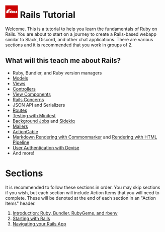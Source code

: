 # <img src="./images/rails-logo.png" height="40" width="40"> Rails Tutorial

Welcome. This is a tutorial to help you learn the fundamentals of Ruby on Rails. You are about to start on a journey to create a Rails-based webapp similar to Slack, Discord, and other chat applications. There are various sections and it is recommended that you work in groups of 2.

## What will this teach me about Rails?

- Ruby, Bundler, and Ruby version managers
- [Models](https://guides.rubyonrails.org/active_record_basics.html)
- [Views](https://guides.rubyonrails.org/action_view_overview.html)
- [Controllers](https://guides.rubyonrails.org/action_controller_overview.html)
- [View Components](https://viewcomponent.org/)
- [Rails Concerns](https://api.rubyonrails.org/v6.1.4/classes/ActiveSupport/Concern.html)
- JSON API and Serializers
- [Routes](https://guides.rubyonrails.org/routing.html)
- [Testing with Minitest](https://guides.rubyonrails.org/testing.html)
- [Background Jobs](https://guides.rubyonrails.org/active_job_basics.html) and [Sidekiq](https://github.com/mperham/sidekiq)
- [Mailers](https://guides.rubyonrails.org/action_mailer_basics.html)
- [ActionCable](https://guides.rubyonrails.org/action_cable_overview.html)
- [Markdown Rendering with Commonmarker](https://github.com/gjtorikian/commonmarker) and [Rendering with HTML Pipeline](https://github.com/jch/html-pipeline)
- [User Authentication with Devise](https://github.com/heartcombo/devise)
- And more!

# Sections

It is recommended to follow these sections in order. You may skip sections if you wish, but each section will include Action Items that you will need to complete. These will be denoted at the end of each section in an "Action Items" header.

1. [Introduction: Ruby, Bundler, RubyGems, and rbenv](./sections/0_introduction.md)
1. [Starting with Rails](./sections/1_starting_with_rails.md)
1. [Navigating your Rails App](./sections/2_navigating_your_rails_app.md)

